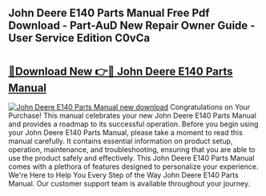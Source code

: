 ## John Deere E140 Parts Manual Free Pdf Download - Part-AuD New Repair Owner Guide - User Service Edition C0vCa

# <h2><a href="http://bc89726.oget.top/?id=John+Deere+E140+Parts+Manual">🔗Download New 👉🔴 John Deere E140 Parts Manual</a></h2>

[![John Deere E140 Parts Manual new download](https://i.imgur.com/5g1atiW.png)](http://bc89726.oget.top/?id=John+Deere+E140+Parts+Manual)
Congratulations on Your Purchase! This manual celebrates your new John Deere E140 Parts Manual and provides a roadmap to its successful operation. Before you begin using your John Deere E140 Parts Manual, please take a moment to read this manual carefully. It contains essential information on product setup, operation, maintenance, and troubleshooting, ensuring that you are able to use the product safely and effectively. This John Deere E140 Parts Manual comes with a plethora of features designed to personalize your experience. We're Here to Help You Every Step of the Way John Deere E140 Parts Manual. Our customer support team is available throughout your journey.
